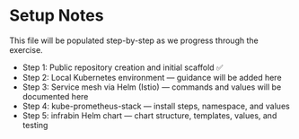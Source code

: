 # Setup Notes

This file will be populated step-by-step as we progress through the exercise.

- Step 1: Public repository creation and initial scaffold ✅
- Step 2: Local Kubernetes environment — guidance will be added here
- Step 3: Service mesh via Helm (Istio) — commands and values will be documented here
- Step 4: kube-prometheus-stack — install steps, namespace, and values
- Step 5: infrabin Helm chart — chart structure, templates, values, and testing
